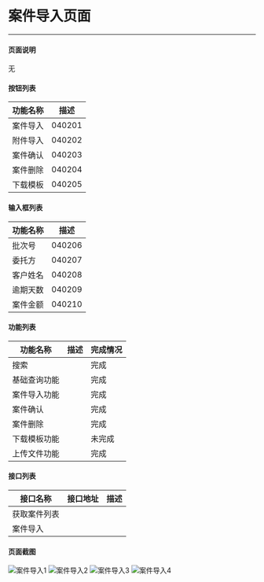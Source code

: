案件导入页面
===

---

#### 页面说明

无


#### 按钮列表

功能名称|描述
---|---
案件导入|040201
附件导入|040202
案件确认|040203
案件删除|040204
下载模板|040205


#### 输入框列表

功能名称|描述
---|---
批次号|040206
委托方|040207
客户姓名|040208
逾期天数|040209
案件金额|040210


#### 功能列表

功能名称|描述|完成情况
---|---|---
搜索||完成
基础查询功能||完成
案件导入功能||完成
案件确认||完成
案件删除||完成
下载模板功能||未完成
上传文件功能||完成

#### 接口列表

接口名称|接口地址|描述
---|---|---
获取案件列表||
案件导入||

#### 页面截图

![案件导入1](/images/BUSINESS/案件管理/案件导入1.png)
![案件导入2](/images/BUSINESS/案件管理/案件导入2.png)
![案件导入3](/images/BUSINESS/案件管理/案件导入2.png)
![案件导入4](/images/BUSINESS/案件管理/案件导入2.png)

